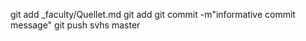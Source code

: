 git add _faculty/Quellet.md
git add <files that you changed>
git commit -m"informative commit message"
git push svhs master
